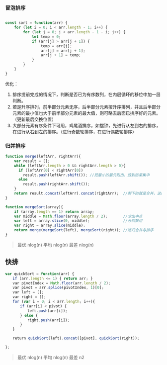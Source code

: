 ### 冒泡排序

``` js

const sort = function(arr) {
    for (let i = 0; i < arr.length - 1; i++) {
        for (let j = 0; j < arr.length - 1 - i; j++) {
            let temp = 0;
            if (arr[j] > arr[j + 1]) {
                temp = arr[j];
                arr[j] = arr[j + 1];
                arr[j + 1] = temp;
            }
        }
    }
}
```

优化：
1. 排序提前完成的情况下，判断是否已为有序数列，在内层循环的移位中加一层判断。
2. 若是升序排列，前半部分元素无序，后半部分元素按升序排列，并且后半部分元素的最小值也大于前半部分元素的最大值，则可略去后面已排序好的元素。（更新最后交换位置）
3. 大部分元素有序条件下可用，鸡尾酒排序，如摆钟，先进行从左到右的排序，在进行从右到左的排序。（进行奇数轮排序，在进行偶数轮排序）

### 归并排序

``` js
function merge(leftArr, rightArr){  
    var result = [];  
    while (leftArr.length > 0 && rightArr.length > 0){  
      if (leftArr[0] < rightArr[0])  
        result.push(leftArr.shift()); //把最小的最先取出，放到结果集中   
      else   
        result.push(rightArr.shift());  
    }   
    return result.concat(leftArr).concat(rightArr);  //剩下的就是合并，这样就排好序了  
}

function mergeSort(array){  
    if (array.length == 1) return array;  
    var middle = Math.floor(array.length / 2);       //求出中点  
    var left = array.slice(0, middle);               //分割数组  
    var right = array.slice(middle);  
    return merge(mergeSort(left), mergeSort(right)); //递归合并与排序  
}
```
> 最优 nlog(n) 平均 nlog(n) 最差 nlog(n)

## 快排

``` js
var quickSort = function(arr) {
　　if (arr.length <= 1) { return arr; }
　　var pivotIndex = Math.floor(arr.length / 2);
　　var pivot = arr.splice(pivotIndex, 1)[0];
　　var left = [];
　　var right = [];
　　for (var i = 0; i < arr.length; i++){
　　　　if (arr[i] < pivot) {
　　　　　　left.push(arr[i]);
　　　　} else {
　　　　　　right.push(arr[i]);
　　　　}
　　}

　　return quickSort(left).concat([pivot], quickSort(right));

};
```

> 最优 nlog(n) 平均 nlog(n) 最差 n2